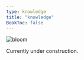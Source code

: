 ```yaml
---
type: knowledge
title: "knowledge"
BookToc: false
---
```


![bloom](/images/bloom.gif)

Currently under construction.